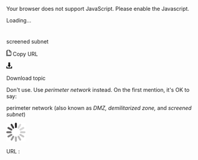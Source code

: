 Your browser does not support JavaScript. Please enable the Javascript.

Loading...

# 

screened subnet

![Copy URL](media/screened-subnet/Copy.png)
Copy URL

![Download](media/screened-subnet/Download.png)

Download topic

Don't use. Use *perimeter network* instead. On the first mention, it's OK to say:

perimeter network (also known as *DMZ, demilitarized zone,* and *screened subnet*)

![In progress](media/screened-subnet/activity-large.gif)

URL :
